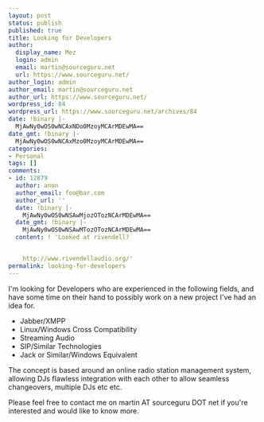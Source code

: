 ```yaml
---
layout: post
status: publish
published: true
title: Looking for Developers
author:
  display_name: Mez
  login: admin
  email: martin@sourceguru.net
  url: https://www.sourceguru.net/
author_login: admin
author_email: martin@sourceguru.net
author_url: https://www.sourceguru.net/
wordpress_id: 84
wordpress_url: https://www.sourceguru.net/archives/84
date: !binary |-
  MjAwNy0wOS0wNCAxNDo0MzoyMCArMDEwMA==
date_gmt: !binary |-
  MjAwNy0wOS0wNCAxMzo0MzoyMCArMDEwMA==
categories:
- Personal
tags: []
comments:
- id: 12879
  author: anon
  author_email: foo@bar.com
  author_url: ''
  date: !binary |-
    MjAwNy0wOS0wNSAwMjozOTozNCArMDEwMA==
  date_gmt: !binary |-
    MjAwNy0wOS0wNSAwMTozOTozNCArMDEwMA==
  content: ! 'Looked at rivendell?


    http://www.rivendellaudio.org/'
permalink: looking-for-developers
---
```

<p>I'm looking for Developers who are experienced in the following fields, and have some time on their hand to possibly work on a new project I've had an idea for.</p>
<ul>
<li>Jabber/XMPP</li>
<li>Linux/Windows Cross Compatibility</li>
<li>Streaming Audio</li>
<li>SIP/Similar Technologies</li>
<li>Jack or Similar/Windows Equivalent</li>
</ul>
<p>The concept is based around an online radio station management system, allowing DJs flawless integration with each other to allow seamless changeovers, multiple DJs etc etc.</p>
<p>Please feel free to contact me on martin AT sourceguru DOT net if you're interested and would like to know more.</p>
